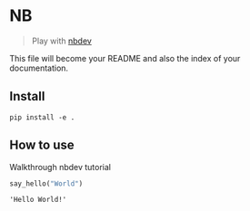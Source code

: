 # NB
> Play with [nbdev](https://github.com/fastai/nbdev)


This file will become your README and also the index of your documentation.

## Install

`pip install -e .`

## How to use

Walkthrough nbdev tutorial

```python
say_hello("World")
```




    'Hello World!'


